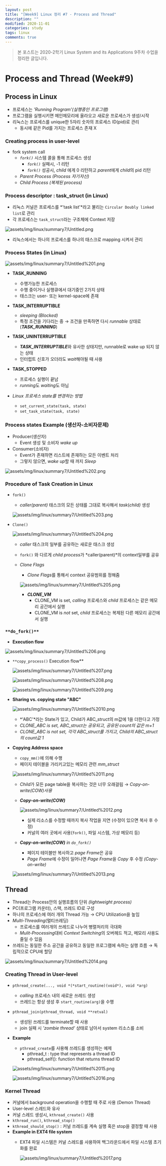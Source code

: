 ```yaml
---
layout: post
title: "[Week9] Linux 정리 #7 - Process and Thread"
description: ""
modified: 2020-11-01
categories: study
tags: linux
comments: true
---
```


> 본 포스트는 2020-2학기 Linux System and its Applications 9주차 수업을 정리한 글입니다.

# Process and Thread (Week#9)

## Process in Linux

- 프로세스는 *'Running Program'(실행중인 프로그램)*
- 프로그램을 실행시키면 메인메모리에 올라오고 새로운 프로세스가 생성/시작
- 리눅스는 프로세스를 unique한 5자리 숫자의 프로세스 ID(pid)로 관리
    - 동시에 같은 Pid를 가지는 프로세스 존재 X

### Creating process in user-level

- fork system call
    - *`fork()`* 시스템 콜을 통해 프로세스 생성
        - *`fork()`* 실패시, -1 리턴
        - *`fork()`* 성공시, *child* 에게 0 리턴하고 *parent*에게 *child*의 pid 리턴
    - *Parent Process (Process 자기자신)*
    - *Child Process (복제된 process)*

### Process descriptor : task_struct (in Linux)

- 리눅스 커널은 프로세스를 *'task list'*라고 불리는 `Circular Doubly linked list`로 관리
- 각 프로세스는 `task_struct`라는 구조체에 Context 저장

![assets/img/linux/summary7/Untitled.png](assets/img/linux/summary7/Untitled.png)

- 리눅스에서는 하나의 프로세스를 하나의 태스크로 mapping 시켜서 관리

### Process States (in Linux)

![assets/img/linux/summary7/Untitled%201.png](assets/img/linux/summary7/Untitled%201.png)

- **TASK_RUNNING**
    - 수행가능한 프로세스
    - 수행 중이거나 실행큐에서 대기중인 2가지 상태
    - 태스크는 user- 또는 kernel-space에 존재
- **TASK_INTERRUPTIBLE**
    - *sleeping (Blocked)*
    - 특정 조건을 기다리는 중 → 조건을 만족하면 다시 *runnable* 상태로(***TASK_RUNNING***)
- **TASK_UNINTERRUPTIBLE**
    - ***TASK_INTERRUPTIBLE***와 유사한 상태지만, runnable로 wake up 되지 않는 상태
    - 인터럽트 신호가 오더라도 *wait*해야될 때 사용
- **TASK_STOPPED**
    - 프로세스 실행이 끝남
    - *running*도 *waiting*도 아님

- *Linux 프로세스 state를 변경하는 방법*
    - `set_current_state(task, state)`
    - `set_task_state(task, state)`

### Process states Example (생산자-소비자문제)

- Producer(생산자)
    - Event 생성 및 소비자 *wake up*
- Consumer(소비자)
    - Event가 존재하면 리스트에 존재하는 모든 이벤트 처리
    - 그렇지 않으면, *wake up*할 때 까지 *Sleep*

![assets/img/linux/summary7/Untitled%202.png](assets/img/linux/summary7/Untitled%202.png)

### Procedure of Task Creation in Linux

- `fork()`
    - *caller(parent)* 태스크의 모든 상태를 그대로 복사해서 *task*(*child)* 생성

    ![assets/img/linux/summary7/Untitled%203.png](assets/img/linux/summary7/Untitled%203.png)

- `Clone()`

    ![assets/img/linux/summary7/Untitled%204.png](assets/img/linux/summary7/Untitled%204.png)

    - *caller* 태스크의 일부를 공유하는 새로운 태스크 생성
    - `fork()` 와 다르게 *child process*가 *caller(parent)*의 context일부를 공유
    - *Clone Flags*
        - *Clone Flags*를 통해서 context 공유범위를 정해줌

        ![assets/img/linux/summary7/Untitled%205.png](assets/img/linux/summary7/Untitled%205.png)

        - ***CLONE_VM***
            - CLONE_VM is set, *calling* 프로세스와 *child* 프로세스는 같은 메모리 공간에서 실행
            - CLONE_VM is *not* set, *child* 프로세스는 복제된 다른 메모리 공간에서 실행

### `**do_fork()**`

- **Execution flow**

![assets/img/linux/summary7/Untitled%206.png](assets/img/linux/summary7/Untitled%206.png)

- `**copy_process()` Execution flow**

    ![assets/img/linux/summary7/Untitled%207.png](assets/img/linux/summary7/Untitled%207.png)

    ![assets/img/linux/summary7/Untitled%208.png](assets/img/linux/summary7/Untitled%208.png)

    ![assets/img/linux/summary7/Untitled%209.png](assets/img/linux/summary7/Untitled%209.png)

- **Sharing vs. copying state "ABC"**

    ![assets/img/linux/summary7/Untitled%2010.png](assets/img/linux/summary7/Untitled%2010.png)

    - *'ABC'*라는 State가 있고, Child가 ABC_struct의 m값에 1을 더한다고 가정
    - *CLONE_ABC is set, ABC_struct는 공유되고, 공유된 count의 값은  m+1*
    - *CLONE_ABC is not set, 각각 ABC_struct를 가지고,  Child의 ABC_struct의 count값 1*

- **Copying Address space**
    - `copy_mm()`에 의해 수행
    - 페이지 테이블을 가리키고있는 메모리 관련 *mm_struct*

    ![assets/img/linux/summary7/Untitled%2011.png](assets/img/linux/summary7/Untitled%2011.png)

    - *Child*가 모든 page table을 복사하는 것은 너무 오래걸림 → *Copy-on-write(COW)사용*
    - ***Copy-on-write(COW)***

        ![assets/img/linux/summary7/Untitled%2012.png](assets/img/linux/summary7/Untitled%2012.png)

        - 실제 리소스를 수정할 때까지 복사 작업을 지연 (수정이 있으면 복사 후 수정)
        - 커널의 여러 곳에서 사용(`fork()`, 파일 시스템, 가상 메모리 등)

    - ***Copy-on-write(COW)** in `do_fork()`*
        - 페이지 테이블만 복사하고 *page Frame*은 공유
        - *Page Frame*에 수정이 일어나면 *Page Frame*을 *Copy* 후 수정 *(Copy-on-write)*

    ![assets/img/linux/summary7/Untitled%2013.png](assets/img/linux/summary7/Untitled%2013.png)

## Thread

- Thread는 Process안의 실행흐름의 단위 *(lightweight process)*
- PC(프로그램 카운터), 스택, 쓰레드 ID로 구성
- 하나의 프로세스에 여러 개의 Thread 가능 → CPU Utilization을 높임
- *Multi-Threading*(멀티쓰레딩)
    - 프로세스를 여러개의 쓰레드로 나누어 병렬처리의 극대화
    - *Mulit-Processing*대비 *Context Switching*의 오버헤드 적고, 메모리 사용도 줄일 수 있음
- 쓰레드는 동일한 주소 공간을 공유하고 동일한 프로그램에 속하는 실행 흐름 → 독립적으로 CPU에 할당

![assets/img/linux/summary7/Untitled%2014.png](assets/img/linux/summary7/Untitled%2014.png)

### Creating Thread in User-level

- `pthread_create(..., void *(*start_routine)(void*), void *arg)`
    - *calling* 프로세스 내의 새로운 쓰레드 생성
    - 쓰레드는 항상 생성 후 `start_routine(arg)`을 수행
- `pthread_join(pthread_thread, void **retval)`
    - 생성된 쓰레드를 terminate할 때 사용
    - join 실패 시 *'zombie thread'* 상태로 남아서 system 리소스를 소비

- **Example**
    - `pthread_create`를 사용해 쓰레드를 생성하는 예제
        - pthread_t : type that represents a thread ID
        - pthread_self(): function that returns thread ID

    ![assets/img/linux/summary7/Untitled%2015.png](assets/img/linux/summary7/Untitled%2015.png)

    ![assets/img/linux/summary7/Untitled%2016.png](assets/img/linux/summary7/Untitled%2016.png)

### Kernel Thread

- 커널에서 background operation을 수행할 때 주로 사용 (Demon Thread)
- User-level 스레드와 유사
- 커널 스레드 생성시, `kthread_create()` 사용
- `kthread_run()`, `kthread_stop()`
- `kthread_should_stop()` : 커널 쓰레드를 계속 실행 혹은 stop을 결정할 때 사용
- **Example in EXT4 file system**
    - EXT4 파일 시스템은 커널 스레드를 사용하여 백그라운드에서 파일 시스템 초기화를 완료

        ![assets/img/linux/summary7/Untitled%2017.png](assets/img/linux/summary7/Untitled%2017.png)